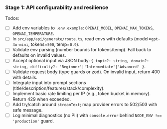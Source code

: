 ### Stage 1: API configurability and resilience

Todos:

-  [ ] Add env variables to `.env.example`: `OPENAI_MODEL`, `OPENAI_MAX_TOKENS`, `OPENAI_TEMPERATURE`.
-  [ ] In `src/app/api/generate/route.ts`, read envs with defaults (model=`gpt-4o-mini`, tokens=`500`, temp=`0.9`).
-  [ ] Validate env parsing (number bounds for tokens/temp). Fall back to defaults on invalid values.
-  [ ] Accept optional input via JSON body: `{ topic?: string, domain?: string, difficulty?: 'Beginner'|'Intermediate'|'Advanced' }`.
-  [ ] Validate request body (type guards or zod). On invalid input, return 400 with details.
-  [ ] Integrate input into prompt sections (title/description/features/stack/complexity).
-  [ ] Implement basic rate limiting per IP (e.g., token bucket in memory). Return 429 when exceeded.
-  [ ] Add try/catch around `streamText`; map provider errors to 502/503 with safe message.
-  [ ] Log minimal diagnostics (no PII) with `console.error` behind `NODE_ENV !== 'production'` guard.
